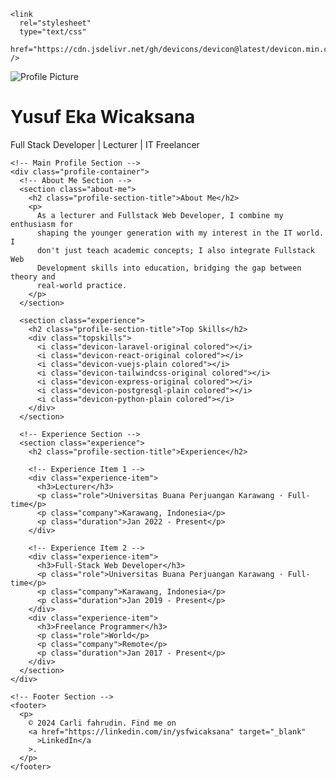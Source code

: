 <!DOCTYPE html>
<html lang="en">
  <head>
    <meta charset="UTF-8" />
    <meta name="viewport" content="width=device-width, initial-scale=1.0" />
    <meta
      name="description"
      content="LinkedIn-like profile page for Ysfwicaksana"
    />
    <title>Yusuf Eka Wicaksana</title>
    <link rel="stylesheet" href="/public/style.css" />

    <link
      rel="stylesheet"
      type="text/css"
      href="https://cdn.jsdelivr.net/gh/devicons/devicon@latest/devicon.min.css"
    />
  </head>
  <body>
    <!-- Profile Header Section -->
    <div class="profile-header">
      <img src="/public/profile.jpg" alt="Profile Picture" />
      <h1>Yusuf Eka Wicaksana</h1>
      <p>Full Stack Developer | Lecturer | IT Freelancer</p>
    </div>

    <!-- Main Profile Section -->
    <div class="profile-container">
      <!-- About Me Section -->
      <section class="about-me">
        <h2 class="profile-section-title">About Me</h2>
        <p>
          As a lecturer and Fullstack Web Developer, I combine my enthusiasm for
          shaping the younger generation with my interest in the IT world. I
          don't just teach academic concepts; I also integrate Fullstack Web
          Development skills into education, bridging the gap between theory and
          real-world practice.
        </p>
      </section>

      <section class="experience">
        <h2 class="profile-section-title">Top Skills</h2>
        <div class="topskills">
          <i class="devicon-laravel-original colored"></i>
          <i class="devicon-react-original colored"></i>
          <i class="devicon-vuejs-plain colored"></i>
          <i class="devicon-tailwindcss-original colored"></i>
          <i class="devicon-express-original colored"></i>
          <i class="devicon-postgresql-plain colored"></i>
          <i class="devicon-python-plain colored"></i>
        </div>
      </section>

      <!-- Experience Section -->
      <section class="experience">
        <h2 class="profile-section-title">Experience</h2>

        <!-- Experience Item 1 -->
        <div class="experience-item">
          <h3>Lecturer</h3>
          <p class="role">Universitas Buana Perjuangan Karawang · Full-time</p>
          <p class="company">Karawang, Indonesia</p>
          <p class="duration">Jan 2022 - Present</p>
        </div>

        <!-- Experience Item 2 -->
        <div class="experience-item">
          <h3>Full-Stack Web Developer</h3>
          <p class="role">Universitas Buana Perjuangan Karawang · Full-time</p>
          <p class="company">Karawang, Indonesia</p>
          <p class="duration">Jan 2019 - Present</p>
        </div>
        <div class="experience-item">
          <h3>Freelance Programmer</h3>
          <p class="role">World</p>
          <p class="company">Remote</p>
          <p class="duration">Jan 2017 - Present</p>
        </div>
      </section>
    </div>

    <!-- Footer Section -->
    <footer>
      <p>
        © 2024 Carli fahrudin. Find me on
        <a href="https://linkedin.com/in/ysfwicaksana" target="_blank"
          >LinkedIn</a
        >.
      </p>
    </footer>
  </body>
</html>
